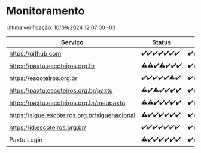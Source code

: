 # Monitoramento

Última verificação: 10/09/2024 12:07:00 -03

|Serviço|Status|Últimas 24h|
|---|---|---|
|https://github.com|<span title="2024-09-03: OK=23">✔️</span><span title="2024-09-04: OK=23">✔️</span><span title="2024-09-05: OK=23">✔️</span><span title="2024-09-06: OK=23">✔️</span><span title="2024-09-07: OK=23">✔️</span><span title="2024-09-08: OK=23">✔️</span><span title="2024-09-09: OK=14">✔️</span>|<span title="09/09/2024 12:08:00 -03 : 200">✔️</span><span title="09/09/2024 13:09:00 -03 : 200">✔️</span><span title="09/09/2024 14:06:00 -03 : 200">✔️</span><span title="09/09/2024 15:10:00 -03 : 200">✔️</span><span title="09/09/2024 16:06:00 -03 : 200">✔️</span><span title="09/09/2024 17:08:00 -03 : 200">✔️</span><span title="09/09/2024 18:06:00 -03 : 200">✔️</span><span title="09/09/2024 19:07:00 -03 : 200">✔️</span><span title="09/09/2024 20:08:00 -03 : 200">✔️</span><span title="09/09/2024 21:37:00 -03 : 200">✔️</span><span title="09/09/2024 23:06:00 -03 : 200">✔️</span><span title="10/09/2024 00:09:00 -03 : 200">✔️</span><span title="10/09/2024 01:09:00 -03 : 200">✔️</span><span title="10/09/2024 02:08:00 -03 : 200">✔️</span><span title="10/09/2024 03:11:00 -03 : 200">✔️</span><span title="10/09/2024 04:08:00 -03 : 200">✔️</span><span title="10/09/2024 05:10:00 -03 : 200">✔️</span><span title="10/09/2024 06:09:00 -03 : 200">✔️</span><span title="10/09/2024 07:08:00 -03 : 200">✔️</span><span title="10/09/2024 08:07:00 -03 : 200">✔️</span><span title="10/09/2024 09:16:00 -03 : 200">✔️</span><span title="10/09/2024 10:15:00 -03 : 200">✔️</span><span title="10/09/2024 11:07:00 -03 : 200">✔️</span><span title="10/09/2024 12:07:00 -03 : 200">✔️</span>|
|https://paxtu.escoteiros.org.br|<span title="2024-09-03: OK=21, Falhas=2">⚠️</span><span title="2024-09-04: OK=22, Falhas=1">⚠️</span><span title="2024-09-05: OK=23">✔️</span><span title="2024-09-06: OK=22, Falhas=1">⚠️</span><span title="2024-09-07: OK=23">✔️</span><span title="2024-09-08: OK=23">✔️</span><span title="2024-09-09: OK=14">✔️</span>|<span title="09/09/2024 12:08:00 -03 : 200">✔️</span><span title="09/09/2024 13:09:00 -03 : 200">✔️</span><span title="09/09/2024 14:07:00 -03 : 200">✔️</span><span title="09/09/2024 15:10:00 -03 : 0">❌</span><span title="09/09/2024 16:06:00 -03 : 200">✔️</span><span title="09/09/2024 17:08:00 -03 : 200">✔️</span><span title="09/09/2024 18:06:00 -03 : 200">✔️</span><span title="09/09/2024 19:07:00 -03 : 200">✔️</span><span title="09/09/2024 20:08:00 -03 : 0">❌</span><span title="09/09/2024 21:37:00 -03 : 200">✔️</span><span title="09/09/2024 23:06:00 -03 : 200">✔️</span><span title="10/09/2024 00:09:00 -03 : 200">✔️</span><span title="10/09/2024 01:09:00 -03 : 200">✔️</span><span title="10/09/2024 02:08:00 -03 : 200">✔️</span><span title="10/09/2024 03:11:00 -03 : 200">✔️</span><span title="10/09/2024 04:08:00 -03 : 200">✔️</span><span title="10/09/2024 05:10:00 -03 : 200">✔️</span><span title="10/09/2024 06:09:00 -03 : 200">✔️</span><span title="10/09/2024 07:08:00 -03 : 200">✔️</span><span title="10/09/2024 08:07:00 -03 : 200">✔️</span><span title="10/09/2024 09:16:00 -03 : 200">✔️</span><span title="10/09/2024 10:15:00 -03 : 200">✔️</span><span title="10/09/2024 11:07:00 -03 : 200">✔️</span><span title="10/09/2024 12:07:00 -03 : 200">✔️</span>|
|https://escoteiros.org.br|<span title="2024-09-03: OK=23">✔️</span><span title="2024-09-04: OK=23">✔️</span><span title="2024-09-05: OK=23">✔️</span><span title="2024-09-06: OK=23">✔️</span><span title="2024-09-07: OK=23">✔️</span><span title="2024-09-08: OK=22, Falhas=1">⚠️</span><span title="2024-09-09: OK=14">✔️</span>|<span title="09/09/2024 12:08:00 -03 : 200">✔️</span><span title="09/09/2024 13:09:00 -03 : 200">✔️</span><span title="09/09/2024 14:07:00 -03 : 200">✔️</span><span title="09/09/2024 15:10:00 -03 : 200">✔️</span><span title="09/09/2024 16:06:00 -03 : 200">✔️</span><span title="09/09/2024 17:08:00 -03 : 200">✔️</span><span title="09/09/2024 18:06:00 -03 : 200">✔️</span><span title="09/09/2024 19:07:00 -03 : 200">✔️</span><span title="09/09/2024 20:08:00 -03 : 200">✔️</span><span title="09/09/2024 21:37:00 -03 : 200">✔️</span><span title="09/09/2024 23:06:00 -03 : 200">✔️</span><span title="10/09/2024 00:09:00 -03 : 200">✔️</span><span title="10/09/2024 01:09:00 -03 : 200">✔️</span><span title="10/09/2024 02:08:00 -03 : 200">✔️</span><span title="10/09/2024 03:11:00 -03 : 200">✔️</span><span title="10/09/2024 04:08:00 -03 : 200">✔️</span><span title="10/09/2024 05:10:00 -03 : 200">✔️</span><span title="10/09/2024 06:09:00 -03 : 200">✔️</span><span title="10/09/2024 07:08:00 -03 : 200">✔️</span><span title="10/09/2024 08:07:00 -03 : 200">✔️</span><span title="10/09/2024 09:16:00 -03 : 200">✔️</span><span title="10/09/2024 10:15:00 -03 : 200">✔️</span><span title="10/09/2024 11:07:00 -03 : 200">✔️</span><span title="10/09/2024 12:07:00 -03 : 200">✔️</span>|
|https://paxtu.escoteiros.org.br/paxtu|<span title="2024-09-03: OK=21, Falhas=2">⚠️</span><span title="2024-09-04: OK=23">✔️</span><span title="2024-09-05: OK=22, Falhas=1">⚠️</span><span title="2024-09-06: OK=23">✔️</span><span title="2024-09-07: OK=23">✔️</span><span title="2024-09-08: OK=23">✔️</span><span title="2024-09-09: OK=14">✔️</span>|<span title="09/09/2024 12:08:00 -03 : 200">✔️</span><span title="09/09/2024 13:09:00 -03 : 200">✔️</span><span title="09/09/2024 14:07:00 -03 : 200">✔️</span><span title="09/09/2024 15:10:00 -03 : 200">✔️</span><span title="09/09/2024 16:06:00 -03 : 200">✔️</span><span title="09/09/2024 17:08:00 -03 : 200">✔️</span><span title="09/09/2024 18:06:00 -03 : 200">✔️</span><span title="09/09/2024 19:07:00 -03 : 200">✔️</span><span title="09/09/2024 20:08:00 -03 : 200">✔️</span><span title="09/09/2024 21:37:00 -03 : 200">✔️</span><span title="09/09/2024 23:06:00 -03 : 200">✔️</span><span title="10/09/2024 00:09:00 -03 : 200">✔️</span><span title="10/09/2024 01:09:00 -03 : 200">✔️</span><span title="10/09/2024 02:08:00 -03 : 200">✔️</span><span title="10/09/2024 03:11:00 -03 : 200">✔️</span><span title="10/09/2024 04:08:00 -03 : 200">✔️</span><span title="10/09/2024 05:10:00 -03 : 200">✔️</span><span title="10/09/2024 06:09:00 -03 : 200">✔️</span><span title="10/09/2024 07:08:00 -03 : 200">✔️</span><span title="10/09/2024 08:07:00 -03 : 200">✔️</span><span title="10/09/2024 09:16:00 -03 : 200">✔️</span><span title="10/09/2024 10:15:00 -03 : 200">✔️</span><span title="10/09/2024 11:07:00 -03 : 200">✔️</span><span title="10/09/2024 12:07:00 -03 : 200">✔️</span>|
|https://paxtu.escoteiros.org.br/meupaxtu|<span title="2024-09-03: OK=22, Falhas=1">⚠️</span><span title="2024-09-04: OK=22, Falhas=1">⚠️</span><span title="2024-09-05: OK=23">✔️</span><span title="2024-09-06: OK=23">✔️</span><span title="2024-09-07: OK=23">✔️</span><span title="2024-09-08: OK=23">✔️</span><span title="2024-09-09: OK=14">✔️</span>|<span title="09/09/2024 12:08:00 -03 : 200">✔️</span><span title="09/09/2024 13:09:00 -03 : 200">✔️</span><span title="09/09/2024 14:07:00 -03 : 200">✔️</span><span title="09/09/2024 15:10:00 -03 : 200">✔️</span><span title="09/09/2024 16:06:00 -03 : 200">✔️</span><span title="09/09/2024 17:08:00 -03 : 200">✔️</span><span title="09/09/2024 18:06:00 -03 : 200">✔️</span><span title="09/09/2024 19:07:00 -03 : 200">✔️</span><span title="09/09/2024 20:08:00 -03 : 200">✔️</span><span title="09/09/2024 21:37:00 -03 : 200">✔️</span><span title="09/09/2024 23:06:00 -03 : 200">✔️</span><span title="10/09/2024 00:09:00 -03 : 200">✔️</span><span title="10/09/2024 01:09:00 -03 : 200">✔️</span><span title="10/09/2024 02:08:00 -03 : 200">✔️</span><span title="10/09/2024 03:11:00 -03 : 200">✔️</span><span title="10/09/2024 04:08:00 -03 : 200">✔️</span><span title="10/09/2024 05:10:00 -03 : 200">✔️</span><span title="10/09/2024 06:09:00 -03 : 200">✔️</span><span title="10/09/2024 07:08:00 -03 : 200">✔️</span><span title="10/09/2024 08:07:00 -03 : 200">✔️</span><span title="10/09/2024 09:16:00 -03 : 200">✔️</span><span title="10/09/2024 10:15:00 -03 : 200">✔️</span><span title="10/09/2024 11:07:00 -03 : 200">✔️</span><span title="10/09/2024 12:07:00 -03 : 200">✔️</span>|
|https://sigue.escoteiros.org.br/siguenacional|<span title="2024-09-03: OK=22, Falhas=1">⚠️</span><span title="2024-09-04: OK=23">✔️</span><span title="2024-09-05: OK=23">✔️</span><span title="2024-09-06: OK=23">✔️</span><span title="2024-09-07: OK=23">✔️</span><span title="2024-09-08: OK=23">✔️</span><span title="2024-09-09: OK=14">✔️</span>|<span title="09/09/2024 12:08:00 -03 : 200">✔️</span><span title="09/09/2024 13:09:00 -03 : 200">✔️</span><span title="09/09/2024 14:07:00 -03 : 200">✔️</span><span title="09/09/2024 15:10:00 -03 : 200">✔️</span><span title="09/09/2024 16:06:00 -03 : 200">✔️</span><span title="09/09/2024 17:08:00 -03 : 200">✔️</span><span title="09/09/2024 18:06:00 -03 : 200">✔️</span><span title="09/09/2024 19:07:00 -03 : 200">✔️</span><span title="09/09/2024 20:08:00 -03 : 200">✔️</span><span title="09/09/2024 21:37:00 -03 : 200">✔️</span><span title="09/09/2024 23:06:00 -03 : 200">✔️</span><span title="10/09/2024 00:09:00 -03 : 200">✔️</span><span title="10/09/2024 01:09:00 -03 : 200">✔️</span><span title="10/09/2024 02:08:00 -03 : 200">✔️</span><span title="10/09/2024 03:11:00 -03 : 200">✔️</span><span title="10/09/2024 04:08:00 -03 : 200">✔️</span><span title="10/09/2024 05:10:00 -03 : 200">✔️</span><span title="10/09/2024 06:09:00 -03 : 200">✔️</span><span title="10/09/2024 07:08:00 -03 : 200">✔️</span><span title="10/09/2024 08:07:00 -03 : 200">✔️</span><span title="10/09/2024 09:16:00 -03 : 200">✔️</span><span title="10/09/2024 10:15:00 -03 : 200">✔️</span><span title="10/09/2024 11:07:00 -03 : 200">✔️</span><span title="10/09/2024 12:07:00 -03 : 200">✔️</span>|
|https://id.escoteiros.org.br/|<span title="2024-09-03: OK=23">✔️</span><span title="2024-09-04: OK=23">✔️</span><span title="2024-09-05: OK=23">✔️</span><span title="2024-09-06: OK=23">✔️</span><span title="2024-09-07: OK=23">✔️</span><span title="2024-09-08: OK=23">✔️</span><span title="2024-09-09: OK=14">✔️</span>|<span title="09/09/2024 12:08:00 -03 : 200">✔️</span><span title="09/09/2024 13:09:00 -03 : 200">✔️</span><span title="09/09/2024 14:07:00 -03 : 200">✔️</span><span title="09/09/2024 15:10:00 -03 : 200">✔️</span><span title="09/09/2024 16:06:00 -03 : 200">✔️</span><span title="09/09/2024 17:08:00 -03 : 200">✔️</span><span title="09/09/2024 18:06:00 -03 : 200">✔️</span><span title="09/09/2024 19:07:00 -03 : 200">✔️</span><span title="09/09/2024 20:08:00 -03 : 200">✔️</span><span title="09/09/2024 21:37:00 -03 : 200">✔️</span><span title="09/09/2024 23:06:00 -03 : 200">✔️</span><span title="10/09/2024 00:09:00 -03 : 200">✔️</span><span title="10/09/2024 01:09:00 -03 : 200">✔️</span><span title="10/09/2024 02:08:00 -03 : 200">✔️</span><span title="10/09/2024 03:11:00 -03 : 200">✔️</span><span title="10/09/2024 04:08:00 -03 : 200">✔️</span><span title="10/09/2024 05:10:00 -03 : 200">✔️</span><span title="10/09/2024 06:09:00 -03 : 200">✔️</span><span title="10/09/2024 07:08:00 -03 : 200">✔️</span><span title="10/09/2024 08:07:00 -03 : 200">✔️</span><span title="10/09/2024 09:16:00 -03 : 200">✔️</span><span title="10/09/2024 10:15:00 -03 : 200">✔️</span><span title="10/09/2024 11:07:00 -03 : 200">✔️</span><span title="10/09/2024 12:07:00 -03 : 200">✔️</span>|
|Paxtu Login|<span title="2024-09-03: OK=22, Falhas=1">⚠️</span><span title="2024-09-04: OK=23">✔️</span><span title="2024-09-05: OK=23">✔️</span><span title="2024-09-06: OK=23">✔️</span><span title="2024-09-07: OK=23">✔️</span><span title="2024-09-08: OK=23">✔️</span><span title="2024-09-09: OK=14">✔️</span>|<span title="09/09/2024 12:08:00 -03 : 200">✔️</span><span title="09/09/2024 13:09:00 -03 : 200">✔️</span><span title="09/09/2024 14:07:00 -03 : 200">✔️</span><span title="09/09/2024 15:10:00 -03 : 200">✔️</span><span title="09/09/2024 16:06:00 -03 : 200">✔️</span><span title="09/09/2024 17:08:00 -03 : 200">✔️</span><span title="09/09/2024 18:06:00 -03 : 200">✔️</span><span title="09/09/2024 19:07:00 -03 : 200">✔️</span><span title="09/09/2024 20:08:00 -03 : 200">✔️</span><span title="09/09/2024 21:37:00 -03 : 200">✔️</span><span title="09/09/2024 23:06:00 -03 : 200">✔️</span><span title="10/09/2024 00:09:00 -03 : 200">✔️</span><span title="10/09/2024 01:09:00 -03 : 200">✔️</span><span title="10/09/2024 02:08:00 -03 : 200">✔️</span><span title="10/09/2024 03:11:00 -03 : 200">✔️</span><span title="10/09/2024 04:08:00 -03 : 200">✔️</span><span title="10/09/2024 05:10:00 -03 : 200">✔️</span><span title="10/09/2024 06:09:00 -03 : 200">✔️</span><span title="10/09/2024 07:08:00 -03 : 200">✔️</span><span title="10/09/2024 08:07:00 -03 : 200">✔️</span><span title="10/09/2024 09:16:00 -03 : 200">✔️</span><span title="10/09/2024 10:15:00 -03 : 200">✔️</span><span title="10/09/2024 11:07:00 -03 : 200">✔️</span><span title="10/09/2024 12:07:00 -03 : 200">✔️</span>|
